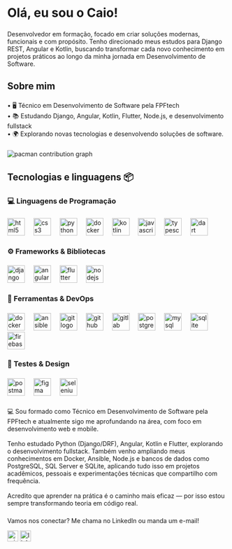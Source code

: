 <h1 align="left">Olá, eu sou o Caio!</h1>

###

<p align="left">Desenvolvedor em formação, focado em criar soluções modernas, funcionais e com propósito. Tenho direcionado meus estudos para Django REST, Angular e Kotlin, buscando transformar cada novo conhecimento em projetos práticos ao longo da minha jornada em Desenvolvimento de Software.</p>

###

<h2 align="left">Sobre mim</h2>

###

<p align="left">• 🖥️ Técnico em Desenvolvimento de Software pela FPFtech<br>• 📚 Estudando Django, Angular, Kotlin, Flutter, Node.js,  e desenvolvimento fullstack<br>• 🌍 Explorando novas tecnologias e desenvolvendo soluções de software.</p>

###

<picture>
  <source media="(prefers-color-scheme: dark)" srcset="https://raw.githubusercontent.com/cros-storm/cros-storm/output/pacman-contribution-graph-dark.svg">
  <source media="(prefers-color-scheme: light)" srcset="https://raw.githubusercontent.com/cros-storm/cros-storm/output/pacman-contribution-graph.svg">
  <img alt="pacman contribution graph" src="https://raw.githubusercontent.com/cros-storm/cros-storm/output/pacman-contribution-graph.svg">
</picture>

###

<h2 align="left">Tecnologias e linguagens 📦</h2>

###

<h3 align="left">💻 Linguagens de Programação</h3>

###

<div align="left">
  <img src="https://skillicons.dev/icons?i=html" height="40" alt="html5 logo"  />
  <img width="12" />
  <img src="https://skillicons.dev/icons?i=css" height="40" alt="css3 logo"  />
  <img width="12" />
  <img src="https://skillicons.dev/icons?i=py" height="40" alt="python logo"  />
  <img width="12" />
  <img src="https://skillicons.dev/icons?i=docker" height="40" alt="docker logo"  />
  <img width="12" />
  <img src="https://skillicons.dev/icons?i=kotlin" height="40" alt="kotlin logo"  />
  <img width="12" />
  <img src="https://skillicons.dev/icons?i=js" height="40" alt="javascript logo"  />
  <img width="12" />
  <img src="https://skillicons.dev/icons?i=ts" height="40" alt="typescript logo"  />
  <img width="12" />
  <img src="https://skillicons.dev/icons?i=dart" height="40" alt="dart logo"  />
</div>

###

<h3 align="left">⚙️ Frameworks & Bibliotecas</h3>

###

<div align="left">
  <img src="https://skillicons.dev/icons?i=django" height="40" alt="django logo"  />
  <img width="12" />
  <img src="https://skillicons.dev/icons?i=angular" height="40" alt="angularjs logo"  />
  <img width="12" />
  <img src="https://skillicons.dev/icons?i=flutter" height="40" alt="flutter logo"  />
  <img width="12" />
  <img src="https://skillicons.dev/icons?i=nodejs" height="40" alt="nodejs logo"  />
</div>

###

<h3 align="left">🧰 Ferramentas & DevOps</h3>

###

<div align="left">
  <img src="https://skillicons.dev/icons?i=docker" height="40" alt="docker logo"  />
  <img width="12" />
  <img src="https://skillicons.dev/icons?i=ansible" height="40" alt="ansible logo"  />
  <img width="12" />
  <img src="https://skillicons.dev/icons?i=git" height="40" alt="git logo"  />
  <img width="12" />
  <img src="https://skillicons.dev/icons?i=github" height="40" alt="github logo"  />
  <img width="12" />
  <img src="https://skillicons.dev/icons?i=gitlab" height="40" alt="gitlab logo"  />
  <img width="12" />
  <img src="https://skillicons.dev/icons?i=postgres" height="40" alt="postgresql logo"  />
  <img width="12" />
  <img src="https://skillicons.dev/icons?i=mysql" height="40" alt="mysql logo"  />
  <img width="12" />
  <img src="https://skillicons.dev/icons?i=sqlite" height="40" alt="sqlite logo"  />
  <img width="12" />
  <img src="https://skillicons.dev/icons?i=firebase" height="40" alt="firebase logo"  />
</div>

###

<h3 align="left">🧪 Testes & Design</h3>

###

<div align="left">
  <img src="https://skillicons.dev/icons?i=postman" height="40" alt="postman logo"  />
  <img width="12" />
  <img src="https://skillicons.dev/icons?i=figma" height="40" alt="figma logo"  />
  <img width="12" />
  <img src="https://skillicons.dev/icons?i=selenium" height="40" alt="selenium logo"  />
</div>

###

###

<p align="left">
  💻 Sou formado como Técnico em Desenvolvimento de Software pela FPFtech e atualmente sigo me aprofundando na área, com foco em desenvolvimento web e mobile.<br><br>
  Tenho estudado Python (Django/DRF), Angular, Kotlin e Flutter, explorando o desenvolvimento fullstack. Também venho ampliando meus conhecimentos em Docker, Ansible, Node.js e bancos de dados como PostgreSQL, SQL Server e SQLite, aplicando tudo isso em projetos acadêmicos, pessoais e experimentações técnicas que compartilho com frequência.<br><br>
  Acredito que aprender na prática é o caminho mais eficaz — por isso estou sempre transformando teoria em código real.
</p>

###

<p align="left">Vamos nos conectar? Me chama no LinkedIn ou manda um e-mail!</p>

<div align="left" style="text-decoration:none;">
  <a href="mailto:crosnegocios@hotmail.com" title="Enviar email" style="text-decoration:none;">
    <img src="https://img.shields.io/static/v1?message=Outlook&logo=microsoft-outlook&label=&color=0078D4&logoColor=white&labelColor=&style=for-the-badge" height="25" alt="microsoft-outlook logo" />
  </a><a href="https://www.linkedin.com/in/caio-riquelmy-a295ba19b/" title="LinkedIn" target="_blank" rel="noopener noreferrer" style="text-decoration:none;">
    <img src="https://img.shields.io/static/v1?message=LinkedIn&logo=linkedin&label=&color=0077B5&logoColor=white&labelColor=&style=for-the-badge" height="25" alt="linkedin logo" />
  </a>
</div>

###
